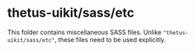 # thetus-uikit/sass/etc

This folder contains miscellaneous SASS files. Unlike `"thetus-uikit/sass/etc"`, these files
need to be used explicitly.
